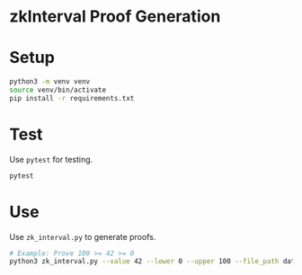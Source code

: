 # zkInterval Proof Generation

# Setup

```bash
python3 -m venv venv
source venv/bin/activate
pip install -r requirements.txt
```

# Test

Use `pytest` for testing.

```bash
pytest
```


# Use

Use `zk_interval.py` to generate proofs.

```bash
# Example: Prove 100 >= 42 >= 0
python3 zk_interval.py --value 42 --lower 0 --upper 100 --file_path datum.json
```